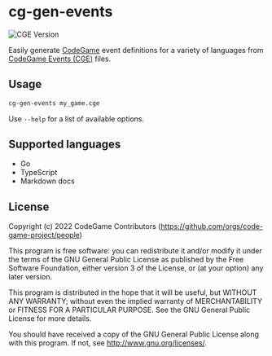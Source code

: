 # cg-gen-events
![CGE Version](https://img.shields.io/badge/CGE-v0.0.1-green)

Easily generate [CodeGame](https://github.com/code-game-project) event definitions for a variety of languages from [CodeGame Events (CGE)](https://github.com/code-game-project/docs/blob/main/docs/code-game-events-language-specification.md) files.

## Usage

```sh
cg-gen-events my_game.cge
```

Use `--help` for a list of available options.

## Supported languages

- Go
- TypeScript
- Markdown docs

## License

Copyright (c) 2022 CodeGame Contributors (https://github.com/orgs/code-game-project/people)

This program is free software: you can redistribute it and/or modify
it under the terms of the GNU General Public License as published by
the Free Software Foundation, either version 3 of the License, or
(at your option) any later version.

This program is distributed in the hope that it will be useful,
but WITHOUT ANY WARRANTY; without even the implied warranty of
MERCHANTABILITY or FITNESS FOR A PARTICULAR PURPOSE.  See the
GNU General Public License for more details.

You should have received a copy of the GNU General Public License
along with this program.  If not, see <http://www.gnu.org/licenses/>.
